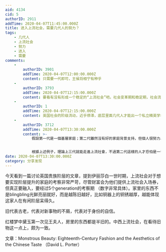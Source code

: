 ```yaml
---
aid: 4134
cid: 5
authorID: 2911
addTime: 2020-04-07T11:45:00.000Z
title: 进入上流社会，需要几代人的努力？
tags:
    - 几代人
    - 上流社会
    - 努力
    - 进入
    - 需要
comments:
    -
        authorID: 3901
        addTime: 2020-04-07T12:00:00.000Z
        content: 只需要一代即可，王侯将相宁有种乎
    -
        authorID: 3793
        addTime: 2020-04-07T12:15:00.000Z
        content: 要看有没有形成一个稳定的“上流社会”吧。社会变革期和稳定期，社会流动性相差很大。
    -
        authorID: 1
        addTime: 2020-04-07T12:15:00.000Z
        content: 英国社会的阶级流动，近乎停滞，底层里面几代人才能出一个私立精英学校毕业的……
    -
        authorID: 3712
        addTime: 2020-04-07T13:30:00.000Z
        content: >-
            假設第一代是一個基層家庭；第二代雖然沒有好的家庭背景支持，但個人很努力、有天賦、幸運，成為了一個醫生/律師等專業人士，便使家庭成功脫離了基層，能夠讓第三代生於一個條件不錯家庭；第三代從小得到良好的教育，從中認識了不少上流社會的朋友，而且同樣努力、有天賦、幸運，就開始走進了上流社會。


            根據上述例子，理論上三代就能走進上流社會，不過第二代這樣的人才恐怕是一千個也沒有一個。
date: 2020-04-07T13:30:00.000Z
category: 分享发现
---
```


今天看到一篇讨论英国贵族阶层的文章，提到伊丽莎白一世时期，上流社会对于想要实现阶层提升的家庭的考察非常严苛，尽管财富会为他们提供上流社会入场券，但真正要融入，要经过5个generation的考察期 （数字非常具体）。家里的东西不是blingbling光鲜亮丽就好，而是越陈旧越好，比如铜器上的铜锈越厚，越能体现这家人在有闲阶层呆得久。

旧代表古老，代表对新事物的不屑，代表对于身份的自信。

红楼梦中黛玉第一次见王夫人，房里的东西都是半旧的。中西上流社会，在看待旧物这一点上，颇为一致。

文章：Monstrous Beauty: Eighteenth-Century Fashion and the Aesthetics of the Chinese Taste （David L. Porter）
